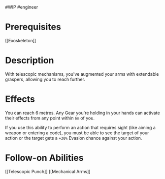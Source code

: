 #WIP #engineer 

# Prerequisites

[[Exoskeleton]]

# Description

With telescopic mechanisms, you've augmented your arms with extendable graspers, allowing you to reach further.

# Effects

You can reach 6 metres. Any Gear you're holding in your hands can activate their effects from any point within `6m` of you.

If you use this ability to perform an action that requires sight (like aiming a weapon or entering a code), you must be able to see the target of your action or the target gets a `+30%` Evasion chance against your action.

# Follow-on Abilities

[[Telescopic Punch]]
[[Mechanical Arms]]